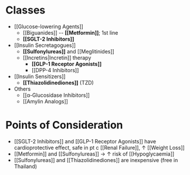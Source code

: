 # Classes
- [[Glucose-lowering Agents]]
	- [[Biguanides]] -- **[[Metformin]]**; 1st line
	- **[[SGLT-2 Inhibitors]]**
- [[Insulin Secretagogues]]
	- **[[Sulfonylureas]]** and [[Meglitinides]]
	- [[Incretins|Incretin]] therapy
		- **[[GLP-1 Receptor Agonists]]**
		- [[DPP-4 Inhibitors]]
- [[Insulin Sensitizers]]
	- **[[Thiazolidinediones]]** (TZD)
- Others
	- [[α-Glucosidase Inhibitors]]
	- [[Amylin Analogs]]

# Points of Consideration
- [[SGLT-2 Inhibitors]] and [[GLP-1 Receptor Agonists]] have cardioprotective effect, safe in pt c [[Renal Failure]], ↑ [[Weight Loss]]
- [[Metformin]] and [[Sulfonylureas]] → ↑ risk of [[Hypoglycaemia]]
- [[Sulfonylureas]] and [[Thiazolidinediones]] are inexpensive (free in Thailand)